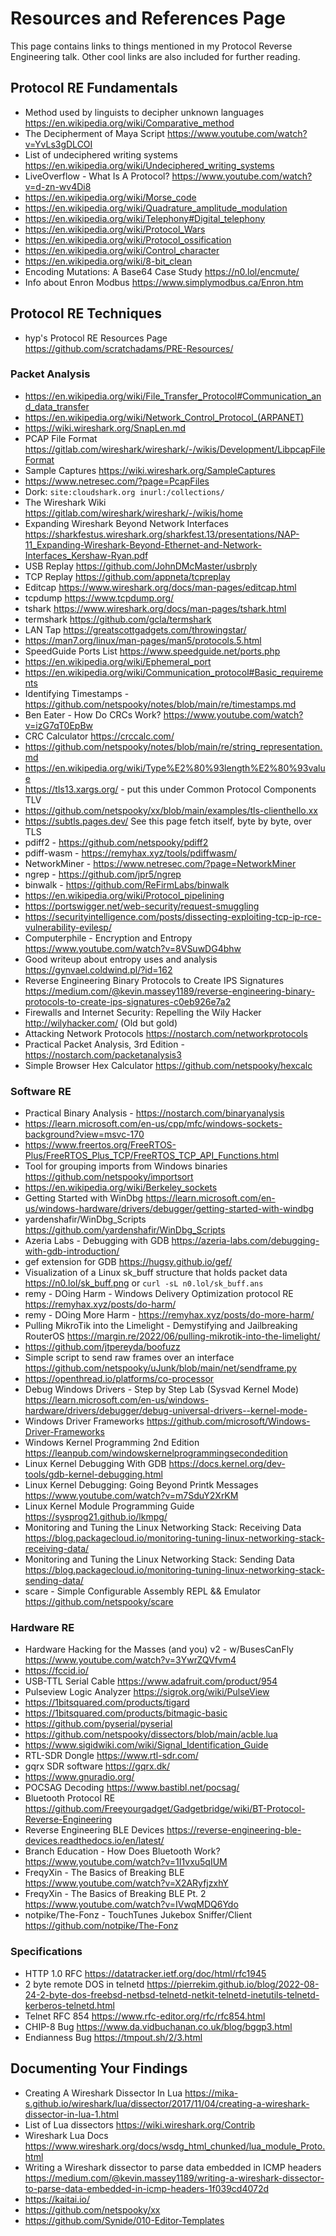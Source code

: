 # Resources and References Page
This page contains links to things mentioned in my Protocol Reverse Engineering talk. Other cool links are also included for further reading.

## Protocol RE Fundamentals

- Method used by linguists to decipher unknown languages https://en.wikipedia.org/wiki/Comparative_method
- The Decipherment of Maya Script https://www.youtube.com/watch?v=YvLs3gDLCOI
- List of undeciphered writing systems https://en.wikipedia.org/wiki/Undeciphered_writing_systems
- LiveOverflow - What Is A Protocol? https://www.youtube.com/watch?v=d-zn-wv4Di8
- https://en.wikipedia.org/wiki/Morse_code
- https://en.wikipedia.org/wiki/Quadrature_amplitude_modulation
- https://en.wikipedia.org/wiki/Telephony#Digital_telephony
- https://en.wikipedia.org/wiki/Protocol_Wars
- https://en.wikipedia.org/wiki/Protocol_ossification
- https://en.wikipedia.org/wiki/Control_character
- https://en.wikipedia.org/wiki/8-bit_clean
- Encoding Mutations: A Base64 Case Study https://n0.lol/encmute/
- Info about Enron Modbus https://www.simplymodbus.ca/Enron.htm

## Protocol RE Techniques
- hyp's Protocol RE Resources Page https://github.com/scratchadams/PRE-Resources/

### Packet Analysis

- https://en.wikipedia.org/wiki/File_Transfer_Protocol#Communication_and_data_transfer
- https://en.wikipedia.org/wiki/Network_Control_Protocol_(ARPANET)
- https://wiki.wireshark.org/SnapLen.md
- PCAP File Format https://gitlab.com/wireshark/wireshark/-/wikis/Development/LibpcapFileFormat
- Sample Captures https://wiki.wireshark.org/SampleCaptures
- https://www.netresec.com/?page=PcapFiles
- Dork: `site:cloudshark.org inurl:/collections/`
- The Wireshark Wiki https://gitlab.com/wireshark/wireshark/-/wikis/home
- Expanding Wireshark Beyond Network Interfaces https://sharkfestus.wireshark.org/sharkfest.13/presentations/NAP-11_Expanding-Wireshark-Beyond-Ethernet-and-Network-Interfaces_Kershaw-Ryan.pdf
- USB Replay https://github.com/JohnDMcMaster/usbrply
- TCP Replay https://github.com/appneta/tcpreplay
- Editcap https://www.wireshark.org/docs/man-pages/editcap.html
- tcpdump https://www.tcpdump.org/
- tshark https://www.wireshark.org/docs/man-pages/tshark.html
- termshark https://github.com/gcla/termshark
- LAN Tap https://greatscottgadgets.com/throwingstar/
- https://man7.org/linux/man-pages/man5/protocols.5.html
- SpeedGuide Ports List https://www.speedguide.net/ports.php
- https://en.wikipedia.org/wiki/Ephemeral_port
- https://en.wikipedia.org/wiki/Communication_protocol#Basic_requirements
- Identifying Timestamps - https://github.com/netspooky/notes/blob/main/re/timestamps.md 
- Ben Eater - How Do CRCs Work? https://www.youtube.com/watch?v=izG7qT0EpBw
- CRC Calculator https://crccalc.com/
- https://github.com/netspooky/notes/blob/main/re/string_representation.md 
- https://en.wikipedia.org/wiki/Type%E2%80%93length%E2%80%93value
- https://tls13.xargs.org/ - put this under Common Protocol Components TLV
- https://github.com/netspooky/xx/blob/main/examples/tls-clienthello.xx
- https://subtls.pages.dev/ See this page fetch itself, byte by byte, over TLS
- pdiff2 - https://github.com/netspooky/pdiff2
- pdiff-wasm - https://remyhax.xyz/tools/pdiffwasm/
- NetworkMiner - https://www.netresec.com/?page=NetworkMiner
- ngrep - https://github.com/jpr5/ngrep 
- binwalk - https://github.com/ReFirmLabs/binwalk 
- https://en.wikipedia.org/wiki/Protocol_pipelining
- https://portswigger.net/web-security/request-smuggling
- https://securityintelligence.com/posts/dissecting-exploiting-tcp-ip-rce-vulnerability-evilesp/
- Computerphile - Encryption and Entropy https://www.youtube.com/watch?v=8VSuwDG4bhw
- Good writeup about entropy uses and analysis https://gynvael.coldwind.pl/?id=162
- Reverse Engineering Binary Protocols to Create IPS Signatures https://medium.com/@kevin.massey1189/reverse-engineering-binary-protocols-to-create-ips-signatures-c0eb926e7a2
- Firewalls and Internet Security: Repelling the Wily Hacker http://wilyhacker.com/ (Old but gold)
- Attacking Network Protocols https://nostarch.com/networkprotocols 
- Practical Packet Analysis, 3rd Edition - https://nostarch.com/packetanalysis3
- Simple Browser Hex Calculator https://github.com/netspooky/hexcalc

### Software RE

- Practical Binary Analysis - https://nostarch.com/binaryanalysis
- https://learn.microsoft.com/en-us/cpp/mfc/windows-sockets-background?view=msvc-170
- https://www.freertos.org/FreeRTOS-Plus/FreeRTOS_Plus_TCP/FreeRTOS_TCP_API_Functions.html
- Tool for grouping imports from Windows binaries https://github.com/netspooky/importsort
- https://en.wikipedia.org/wiki/Berkeley_sockets
- Getting Started with WinDbg https://learn.microsoft.com/en-us/windows-hardware/drivers/debugger/getting-started-with-windbg
- yardenshafir/WinDbg_Scripts https://github.com/yardenshafir/WinDbg_Scripts
- Azeria Labs - Debugging with GDB https://azeria-labs.com/debugging-with-gdb-introduction/
- gef extension for GDB https://hugsy.github.io/gef/
- Visualization of a Linux sk_buff structure that holds packet data https://n0.lol/sk_buff.png or `curl -sL n0.lol/sk_buff.ans`
- remy - DOing Harm - Windows Delivery Optimization protocol RE https://remyhax.xyz/posts/do-harm/
- remy - DOing More Harm - https://remyhax.xyz/posts/do-more-harm/
- Pulling MikroTik into the Limelight - Demystifying and Jailbreaking RouterOS https://margin.re/2022/06/pulling-mikrotik-into-the-limelight/
- https://github.com/jtpereyda/boofuzz
- Simple script to send raw frames over an interface https://github.com/netspooky/uJunk/blob/main/net/sendframe.py
- https://openthread.io/platforms/co-processor
- Debug Windows Drivers - Step by Step Lab (Sysvad Kernel Mode) https://learn.microsoft.com/en-us/windows-hardware/drivers/debugger/debug-universal-drivers--kernel-mode-
- Windows Driver Frameworks https://github.com/microsoft/Windows-Driver-Frameworks
- Windows Kernel Programming 2nd Edition https://leanpub.com/windowskernelprogrammingsecondedition
- Linux Kernel Debugging With GDB https://docs.kernel.org/dev-tools/gdb-kernel-debugging.html
- Linux Kernel Debugging: Going Beyond Printk Messages https://www.youtube.com/watch?v=m7SduY2XrKM
- Linux Kernel Module Programming Guide https://sysprog21.github.io/lkmpg/
- Monitoring and Tuning the Linux Networking Stack: Receiving Data https://blog.packagecloud.io/monitoring-tuning-linux-networking-stack-receiving-data/
- Monitoring and Tuning the Linux Networking Stack: Sending Data https://blog.packagecloud.io/monitoring-tuning-linux-networking-stack-sending-data/
- scare - Simple Configurable Assembly REPL && Emulator https://github.com/netspooky/scare

### Hardware RE

- Hardware Hacking for the Masses (and you) v2 - w/BusesCanFly https://www.youtube.com/watch?v=3YwrZQVfvm4
- https://fccid.io/
- USB-TTL Serial Cable https://www.adafruit.com/product/954
- Pulseview Logic Analyzer https://sigrok.org/wiki/PulseView
- https://1bitsquared.com/products/tigard
- https://1bitsquared.com/products/bitmagic-basic
- https://github.com/pyserial/pyserial
- https://github.com/netspooky/dissectors/blob/main/acble.lua
- https://www.sigidwiki.com/wiki/Signal_Identification_Guide
- RTL-SDR Dongle https://www.rtl-sdr.com/
- gqrx SDR software https://gqrx.dk/
- https://www.gnuradio.org/
- POCSAG Decoding https://www.bastibl.net/pocsag/
- Bluetooth Protocol RE https://github.com/Freeyourgadget/Gadgetbridge/wiki/BT-Protocol-Reverse-Engineering
- Reverse Engineering BLE Devices https://reverse-engineering-ble-devices.readthedocs.io/en/latest/
- Branch Education - How Does Bluetooth Work? https://www.youtube.com/watch?v=1I1vxu5qIUM
- FreqyXin - The Basics of Breaking BLE https://www.youtube.com/watch?v=X2ARyfjzxhY
- FreqyXin - The Basics of Breaking BLE Pt. 2 https://www.youtube.com/watch?v=IVwqMDQ6Ydo
- notpike/The-Fonz - TouchTunes Jukebox Sniffer/Client https://github.com/notpike/The-Fonz

### Specifications

- HTTP 1.0 RFC https://datatracker.ietf.org/doc/html/rfc1945
- 2 byte remote DOS in telnetd https://pierrekim.github.io/blog/2022-08-24-2-byte-dos-freebsd-netbsd-telnetd-netkit-telnetd-inetutils-telnetd-kerberos-telnetd.html
- Telnet RFC 854 https://www.rfc-editor.org/rfc/rfc854.html
- CHIP-8 Bug https://www.da.vidbuchanan.co.uk/blog/bggp3.html
- Endianness Bug https://tmpout.sh/2/3.html

## Documenting Your Findings

- Creating A Wireshark Dissector In Lua https://mika-s.github.io/wireshark/lua/dissector/2017/11/04/creating-a-wireshark-dissector-in-lua-1.html
- List of Lua dissectors https://wiki.wireshark.org/Contrib
- Wireshark Lua Docs https://www.wireshark.org/docs/wsdg_html_chunked/lua_module_Proto.html
- Writing a Wireshark dissector to parse data embedded in ICMP headers https://medium.com/@kevin.massey1189/writing-a-wireshark-dissector-to-parse-data-embedded-in-icmp-headers-1f039cd4072d
- https://kaitai.io/
- https://github.com/netspooky/xx
- https://github.com/Synide/010-Editor-Templates
